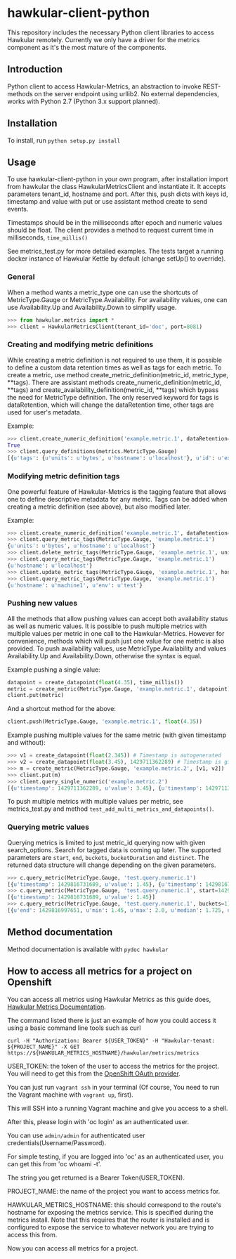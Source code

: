 hawkular-client-python
=========================

This repository includes the necessary Python client libraries to access Hawkular remotely. Currently we only have a driver for the metrics component as it's the most mature of the components.

## Introduction

Python client to access Hawkular-Metrics, an abstraction to invoke REST-methods on the server endpoint using urllib2. No external dependencies, works with Python 2.7 (Python 3.x support planned).

## Installation

To install, run ``python setup.py install``

## Usage

To use hawkular-client-python in your own program, after installation import from hawkular the class HawkularMetricsClient and instantiate it. It accepts parameters tenant_id, hostname and port. After this, push dicts with keys id, timestamp and value with put or use assistant method create to send events.

Timestamps should be in the milliseconds after epoch and numeric values should be float. The client provides a method to request current time in milliseconds, ``time_millis()``

See metrics_test.py for more detailed examples. The tests target a running docker instance of Hawkular Kettle by default (change setUp() to override).

### General

When a method wants a metric_type one can use the shortcuts of MetricType.Gauge or MetricType.Availability. For availability values, one can use Availability.Up and Availability.Down to simplify usage.

```python
>>> from hawkular.metrics import *
>>> client = HawkularMetricsClient(tenant_id='doc', port=8081)
```

### Creating and modifying metric definitions

While creating a metric definition is not required to use them, it is possible to define a custom data retention times as well as tags for each metric. To create a metric, use method create_metric_definition(metric_id, metric_type, **tags). There are assistant methods create_numeric_definition(metric_id, **tags) and create_availability_definition(metric_id, **tags) which bypass the need for MetricType definition. The only reserved keyword for tags is dataRetention, which will change the dataRetention time, other tags are used for user's metadata.

Example:

```python
>>> client.create_numeric_definition('example.metric.1', dataRetention=90, units='bytes', hostname='localhost')
True
>>> client.query_definitions(metrics.MetricType.Gauge)
[{u'tags': {u'units': u'bytes', u'hostname': u'localhost'}, u'id': u'example.metric.1', u'dataRetention': 90, u'tenantId': u'doc'}]
```

### Modifying metric definition tags

One powerful feature of Hawkular-Metrics is the tagging feature that allows one to define descriptive metadata for any metric. Tags can be added when creating a metric definition (see above), but also modified later.

Example:

```python
>>> client.create_numeric_definition('example.metric.1', dataRetention=90, units='bytes', hostname='localhost')
>>> client.query_metric_tags(MetricType.Gauge, 'example.metric.1')
{u'units': u'bytes', u'hostname': u'localhost'}
>>> client.delete_metric_tags(MetricType.Gauge, 'example.metric.1', units='bytes')
>>> client.query_metric_tags(MetricType.Gauge, 'example.metric.1')
{u'hostname': u'localhost'}
>>> client.update_metric_tags(MetricType.Gauge, 'example.metric.1', hostname='machine1', env='test')
>>> client.query_metric_tags(MetricType.Gauge, 'example.metric.1')
{u'hostname': u'machine1', u'env': u'test'}
```

### Pushing new values

All the methods that allow pushing values can accept both availability status as well as numeric values. It is possible to push multiple metrics with multiple values per metric in one call to the Hawkular-Metrics. However for convenience, methods which will push just one value for one metric is also provided. To push availability values, use MetricType.Availability and values Availability.Up and Availability.Down, otherwise the syntax is equal.

Example pushing a single value:

```python
datapoint = create_datapoint(float(4.35), time_millis())
metric = create_metric(MetricType.Gauge, 'example.metric.1', datapoint)
client.put(metric)
```

And a shortcut method for the above:

```python
client.push(MetricType.Gauge, 'example.metric.1', float(4.35))
```

Example pushing multiple values for the same metric (with given timestamp and without):

```python
>>> v1 = create_datapoint(float(2.345)) # Timestamp is autogenerated
>>> v2 = create_datapoint(float(3.45), 1429711362289) # Timestamp is given
>>> m = create_metric(MetricType.Gauge, 'example.metric.2', [v1, v2])
>>> client.put(m)
>>> client.query_single_numeric('example.metric.2')
[{u'timestamp': 1429711362289, u'value': 3.45}, {u'timestamp': 1429711311895, u'value': 2.345}]
```

To push multiple metrics with multiple values per metric, see metrics_test.py and method ``test_add_multi_metrics_and_datapoints()``.

### Querying metric values

Querying metrics is limited to just metric_id querying now with given search_options. Search for tagged data is coming up later. The supported parameters are ``start``, ``end``, ``buckets``, ``bucketDuration`` and ``distinct``. The returned data structure will change depending on the given parameters. 

```python
>>> c.query_metric(MetricType.Gauge, 'test.query.numeric.1')
[{u'timestamp': 1429816731689, u'value': 1.45}, {u'timestamp': 1429816729689, u'value': 2.0}]
>>> c.query_metric(MetricType.Gauge, 'test.query.numeric.1', start=1429816731689)
[{u'timestamp': 1429816731689, u'value': 1.45}]
>>> c.query_metric(MetricType.Gauge, 'test.query.numeric.1', buckets=1)
[{u'end': 1429816997651, u'min': 1.45, u'max': 2.0, u'median': 1.725, u'value': u'NaN', u'start': 1429788197651, u'avg': 1.725, u'empty': False, u'percentile95th': 2.0}]
```

## Method documentation

Method documentation is available with ``pydoc hawkular``


## How to access all metrics for a project on Openshift

You can access all metrics using Hawkular Metrics as this guide does, [Hawkular Metrics Documentation](https://github.com/openshift/origin-metrics/blob/master/docs/hawkular_metrics.adoc#accessing-metrics-using-hawkular-metrics).

The command listed there is just an example of how you could access it using a basic command line tools such as curl

```
curl -H "Authorization: Bearer ${USER_TOKEN}" -H "Hawkular-tenant: ${PROJECT_NAME}" -X GET https://${HAWKULAR_METRICS_HOSTNAME}/hawkular/metrics/metrics
```


USER_TOKEN: the token of the user to access the metrics for the project. You will need to get this from the [OpenShift OAuth provider](https://docs.openshift.com/enterprise/3.0/architecture/additional_concepts/authentication.html#oauth).

You can just run ``vagrant ssh`` in your terminal (Of course, You need to run the Vagrant machine with ``vagrant up``, first).

This will SSH into a running Vagrant machine and give you access to a shell.

After this, please login with 'oc login' as an authenticated user.

You can use ``admin/admin`` for authenticated user credentials(Username/Password).

For simple testing, if you are logged into 'oc' as an authenticated user, you can get this from 'oc whoami -t'.

The string you get returned is a Bearer Token(USER_TOKEN).


PROJECT_NAME: the name of the project you want to access metrics for.


HAWKULAR_METRICS_HOSTNAME: this should correspond to the route's hostname for exposing the metrics service. This is specified during the metrics install. Note that this requires that the router is installed and is configured to expose the service to whatever network you are trying to access this from.


Now you can access all metrics for a project.